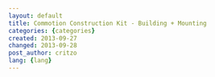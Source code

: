 ```yaml
---
layout: default
title: Commotion Construction Kit - Building + Mounting
categories: {categories}
created: 2013-09-27
changed: 2013-09-28
post_author: critzo
lang: {lang}
---
```

 
